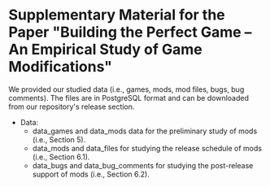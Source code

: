 # Supplementary Material for the Paper "Building the Perfect Game – An Empirical Study of Game Modifications"

We provided our studied data (i.e., games, mods, mod files, bugs, bug comments). The files are in PostgreSQL format and can be downloaded from our repository's release section.

* Data:
	* data_games and data_mods data for the preliminary study of mods (i.e., Section 5).
	* data_mods and data_files for studying the release schedule of mods (i.e., Section 6.1).
	* data_bugs and data_bug_comments for studying the post-release support of mods (i.e., Section 6.2).